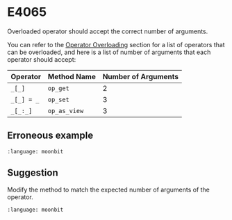 # E4065

Overloaded operator should accept the correct number of arguments.

You can refer to the [Operator Overloading](../methods.md#operator-overloading)
section for a list of operators that can be overloaded, and here is a list of
number of arguments that each operator should accept:

| Operator | Method Name | Number of Arguments |
|----------|--------------|---------------------|
| `_[_]` | `op_get` | 2 |
| `_[_] = _` | `op_set` | 3 |
| `_[_:_]` | `op_as_view` | 3 |

## Erroneous example

```{literalinclude} /sources/error_codes/4065_error/top.mbt
:language: moonbit
```

## Suggestion

Modify the method to match the expected number of arguments of the operator.

```{literalinclude} /sources/error_codes/4065_fixed/top.mbt
:language: moonbit
```
